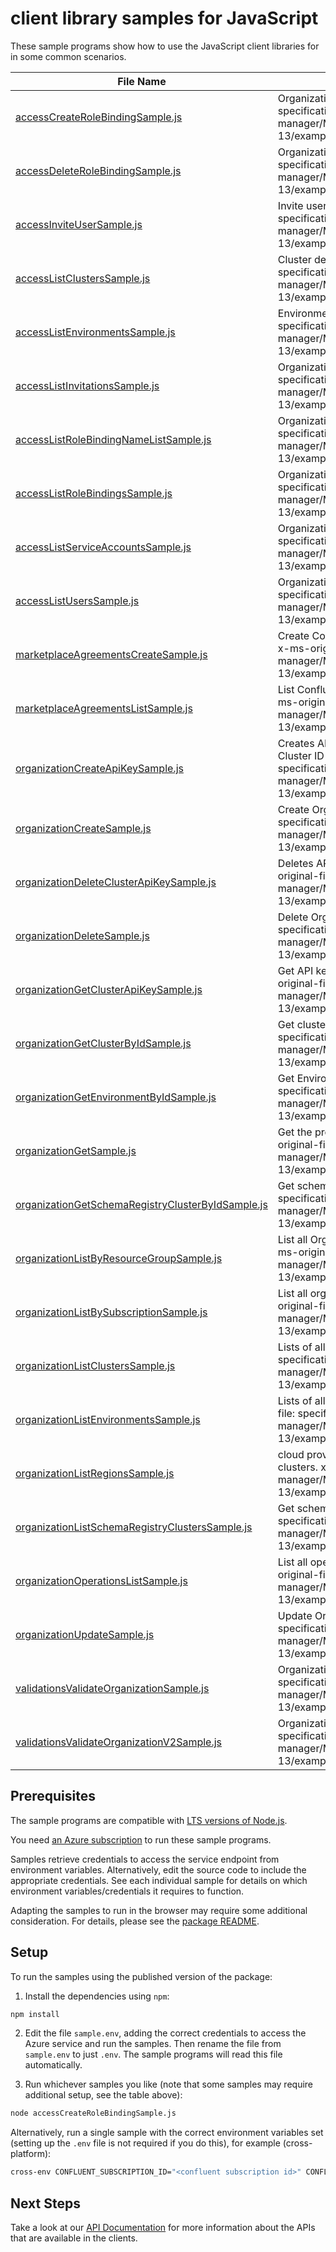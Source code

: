 # client library samples for JavaScript

These sample programs show how to use the JavaScript client libraries for in some common scenarios.

| **File Name**                                                                                       | **Description**                                                                                                                                                                                                                            |
| --------------------------------------------------------------------------------------------------- | ------------------------------------------------------------------------------------------------------------------------------------------------------------------------------------------------------------------------------------------ |
| [accessCreateRoleBindingSample.js][accesscreaterolebindingsample]                                   | Organization role bindings x-ms-original-file: specification/confluent/resource-manager/Microsoft.Confluent/stable/2024-02-13/examples/Access_CreateRoleBinding.json                                                                       |
| [accessDeleteRoleBindingSample.js][accessdeleterolebindingsample]                                   | Organization role bindings x-ms-original-file: specification/confluent/resource-manager/Microsoft.Confluent/stable/2024-02-13/examples/Access_DeleteRoleBinding.json                                                                       |
| [accessInviteUserSample.js][accessinviteusersample]                                                 | Invite user to the organization x-ms-original-file: specification/confluent/resource-manager/Microsoft.Confluent/stable/2024-02-13/examples/Access_InviteUser.json                                                                         |
| [accessListClustersSample.js][accesslistclusterssample]                                             | Cluster details x-ms-original-file: specification/confluent/resource-manager/Microsoft.Confluent/stable/2024-02-13/examples/Access_ClusterList.json                                                                                        |
| [accessListEnvironmentsSample.js][accesslistenvironmentssample]                                     | Environment list of an organization x-ms-original-file: specification/confluent/resource-manager/Microsoft.Confluent/stable/2024-02-13/examples/Access_EnvironmentList.json                                                                |
| [accessListInvitationsSample.js][accesslistinvitationssample]                                       | Organization accounts invitation details x-ms-original-file: specification/confluent/resource-manager/Microsoft.Confluent/stable/2024-02-13/examples/Access_InvitationsList.json                                                           |
| [accessListRoleBindingNameListSample.js][accesslistrolebindingnamelistsample]                       | Organization role bindings x-ms-original-file: specification/confluent/resource-manager/Microsoft.Confluent/stable/2024-02-13/examples/Access_RoleBindingNameList.json                                                                     |
| [accessListRoleBindingsSample.js][accesslistrolebindingssample]                                     | Organization role bindings x-ms-original-file: specification/confluent/resource-manager/Microsoft.Confluent/stable/2024-02-13/examples/Access_RoleBindingList.json                                                                         |
| [accessListServiceAccountsSample.js][accesslistserviceaccountssample]                               | Organization service accounts details x-ms-original-file: specification/confluent/resource-manager/Microsoft.Confluent/stable/2024-02-13/examples/Access_ServiceAccountsList.json                                                          |
| [accessListUsersSample.js][accesslistuserssample]                                                   | Organization users details x-ms-original-file: specification/confluent/resource-manager/Microsoft.Confluent/stable/2024-02-13/examples/Access_UsersList.json                                                                               |
| [marketplaceAgreementsCreateSample.js][marketplaceagreementscreatesample]                           | Create Confluent Marketplace agreement in the subscription. x-ms-original-file: specification/confluent/resource-manager/Microsoft.Confluent/stable/2024-02-13/examples/MarketplaceAgreements_Create.json                                  |
| [marketplaceAgreementsListSample.js][marketplaceagreementslistsample]                               | List Confluent marketplace agreements in the subscription. x-ms-original-file: specification/confluent/resource-manager/Microsoft.Confluent/stable/2024-02-13/examples/MarketplaceAgreements_List.json                                     |
| [organizationCreateApiKeySample.js][organizationcreateapikeysample]                                 | Creates API key for a schema registry Cluster ID or Kafka Cluster ID under a environment x-ms-original-file: specification/confluent/resource-manager/Microsoft.Confluent/stable/2024-02-13/examples/Organization_CreateClusterAPIKey.json |
| [organizationCreateSample.js][organizationcreatesample]                                             | Create Organization resource x-ms-original-file: specification/confluent/resource-manager/Microsoft.Confluent/stable/2024-02-13/examples/Organization_Create.json                                                                          |
| [organizationDeleteClusterApiKeySample.js][organizationdeleteclusterapikeysample]                   | Deletes API key of a kafka or schema registry cluster x-ms-original-file: specification/confluent/resource-manager/Microsoft.Confluent/stable/2024-02-13/examples/Organization_DeleteClusterAPIKey.json                                    |
| [organizationDeleteSample.js][organizationdeletesample]                                             | Delete Organization resource x-ms-original-file: specification/confluent/resource-manager/Microsoft.Confluent/stable/2024-02-13/examples/Organization_Delete.json                                                                          |
| [organizationGetClusterApiKeySample.js][organizationgetclusterapikeysample]                         | Get API key details of a kafka or schema registry cluster x-ms-original-file: specification/confluent/resource-manager/Microsoft.Confluent/stable/2024-02-13/examples/Organization_GetClusterAPIKey.json                                   |
| [organizationGetClusterByIdSample.js][organizationgetclusterbyidsample]                             | Get cluster by Id x-ms-original-file: specification/confluent/resource-manager/Microsoft.Confluent/stable/2024-02-13/examples/Organization_GetClusterById.json                                                                             |
| [organizationGetEnvironmentByIdSample.js][organizationgetenvironmentbyidsample]                     | Get Environment details by environment Id x-ms-original-file: specification/confluent/resource-manager/Microsoft.Confluent/stable/2024-02-13/examples/Organization_GetEnvironmentById.json                                                 |
| [organizationGetSample.js][organizationgetsample]                                                   | Get the properties of a specific Organization resource. x-ms-original-file: specification/confluent/resource-manager/Microsoft.Confluent/stable/2024-02-13/examples/Organization_Get.json                                                  |
| [organizationGetSchemaRegistryClusterByIdSample.js][organizationgetschemaregistryclusterbyidsample] | Get schema registry cluster by Id x-ms-original-file: specification/confluent/resource-manager/Microsoft.Confluent/stable/2024-02-13/examples/Organization_GetSchemaRegistryClusterById.json                                               |
| [organizationListByResourceGroupSample.js][organizationlistbyresourcegroupsample]                   | List all Organizations under the specified resource group. x-ms-original-file: specification/confluent/resource-manager/Microsoft.Confluent/stable/2024-02-13/examples/Organization_ListByResourceGroup.json                               |
| [organizationListBySubscriptionSample.js][organizationlistbysubscriptionsample]                     | List all organizations under the specified subscription. x-ms-original-file: specification/confluent/resource-manager/Microsoft.Confluent/stable/2024-02-13/examples/Organization_ListBySubscription.json                                  |
| [organizationListClustersSample.js][organizationlistclusterssample]                                 | Lists of all the clusters in a environment x-ms-original-file: specification/confluent/resource-manager/Microsoft.Confluent/stable/2024-02-13/examples/Organization_ClusterList.json                                                       |
| [organizationListEnvironmentsSample.js][organizationlistenvironmentssample]                         | Lists of all the environments in a organization x-ms-original-file: specification/confluent/resource-manager/Microsoft.Confluent/stable/2024-02-13/examples/Organization_EnvironmentList.json                                              |
| [organizationListRegionsSample.js][organizationlistregionssample]                                   | cloud provider regions available for creating Schema Registry clusters. x-ms-original-file: specification/confluent/resource-manager/Microsoft.Confluent/stable/2024-02-13/examples/Organization_ListRegions.json                          |
| [organizationListSchemaRegistryClustersSample.js][organizationlistschemaregistryclusterssample]     | Get schema registry clusters x-ms-original-file: specification/confluent/resource-manager/Microsoft.Confluent/stable/2024-02-13/examples/Organization_ListSchemaRegistryClusters.json                                                      |
| [organizationOperationsListSample.js][organizationoperationslistsample]                             | List all operations provided by Microsoft.Confluent. x-ms-original-file: specification/confluent/resource-manager/Microsoft.Confluent/stable/2024-02-13/examples/OrganizationOperations_List.json                                          |
| [organizationUpdateSample.js][organizationupdatesample]                                             | Update Organization resource x-ms-original-file: specification/confluent/resource-manager/Microsoft.Confluent/stable/2024-02-13/examples/Organization_Update.json                                                                          |
| [validationsValidateOrganizationSample.js][validationsvalidateorganizationsample]                   | Organization Validate proxy resource x-ms-original-file: specification/confluent/resource-manager/Microsoft.Confluent/stable/2024-02-13/examples/Validations_ValidateOrganizations.json                                                    |
| [validationsValidateOrganizationV2Sample.js][validationsvalidateorganizationv2sample]               | Organization Validate proxy resource x-ms-original-file: specification/confluent/resource-manager/Microsoft.Confluent/stable/2024-02-13/examples/Validations_ValidateOrganizationsV2.json                                                  |

## Prerequisites

The sample programs are compatible with [LTS versions of Node.js](https://github.com/nodejs/release#release-schedule).

You need [an Azure subscription][freesub] to run these sample programs.

Samples retrieve credentials to access the service endpoint from environment variables. Alternatively, edit the source code to include the appropriate credentials. See each individual sample for details on which environment variables/credentials it requires to function.

Adapting the samples to run in the browser may require some additional consideration. For details, please see the [package README][package].

## Setup

To run the samples using the published version of the package:

1. Install the dependencies using `npm`:

```bash
npm install
```

2. Edit the file `sample.env`, adding the correct credentials to access the Azure service and run the samples. Then rename the file from `sample.env` to just `.env`. The sample programs will read this file automatically.

3. Run whichever samples you like (note that some samples may require additional setup, see the table above):

```bash
node accessCreateRoleBindingSample.js
```

Alternatively, run a single sample with the correct environment variables set (setting up the `.env` file is not required if you do this), for example (cross-platform):

```bash
cross-env CONFLUENT_SUBSCRIPTION_ID="<confluent subscription id>" CONFLUENT_RESOURCE_GROUP="<confluent resource group>" node accessCreateRoleBindingSample.js
```

## Next Steps

Take a look at our [API Documentation][apiref] for more information about the APIs that are available in the clients.

[accesscreaterolebindingsample]: https://github.com/Azure/azure-sdk-for-js/blob/main/sdk/confluent/arm-confluent/samples/v3/javascript/accessCreateRoleBindingSample.js
[accessdeleterolebindingsample]: https://github.com/Azure/azure-sdk-for-js/blob/main/sdk/confluent/arm-confluent/samples/v3/javascript/accessDeleteRoleBindingSample.js
[accessinviteusersample]: https://github.com/Azure/azure-sdk-for-js/blob/main/sdk/confluent/arm-confluent/samples/v3/javascript/accessInviteUserSample.js
[accesslistclusterssample]: https://github.com/Azure/azure-sdk-for-js/blob/main/sdk/confluent/arm-confluent/samples/v3/javascript/accessListClustersSample.js
[accesslistenvironmentssample]: https://github.com/Azure/azure-sdk-for-js/blob/main/sdk/confluent/arm-confluent/samples/v3/javascript/accessListEnvironmentsSample.js
[accesslistinvitationssample]: https://github.com/Azure/azure-sdk-for-js/blob/main/sdk/confluent/arm-confluent/samples/v3/javascript/accessListInvitationsSample.js
[accesslistrolebindingnamelistsample]: https://github.com/Azure/azure-sdk-for-js/blob/main/sdk/confluent/arm-confluent/samples/v3/javascript/accessListRoleBindingNameListSample.js
[accesslistrolebindingssample]: https://github.com/Azure/azure-sdk-for-js/blob/main/sdk/confluent/arm-confluent/samples/v3/javascript/accessListRoleBindingsSample.js
[accesslistserviceaccountssample]: https://github.com/Azure/azure-sdk-for-js/blob/main/sdk/confluent/arm-confluent/samples/v3/javascript/accessListServiceAccountsSample.js
[accesslistuserssample]: https://github.com/Azure/azure-sdk-for-js/blob/main/sdk/confluent/arm-confluent/samples/v3/javascript/accessListUsersSample.js
[marketplaceagreementscreatesample]: https://github.com/Azure/azure-sdk-for-js/blob/main/sdk/confluent/arm-confluent/samples/v3/javascript/marketplaceAgreementsCreateSample.js
[marketplaceagreementslistsample]: https://github.com/Azure/azure-sdk-for-js/blob/main/sdk/confluent/arm-confluent/samples/v3/javascript/marketplaceAgreementsListSample.js
[organizationcreateapikeysample]: https://github.com/Azure/azure-sdk-for-js/blob/main/sdk/confluent/arm-confluent/samples/v3/javascript/organizationCreateApiKeySample.js
[organizationcreatesample]: https://github.com/Azure/azure-sdk-for-js/blob/main/sdk/confluent/arm-confluent/samples/v3/javascript/organizationCreateSample.js
[organizationdeleteclusterapikeysample]: https://github.com/Azure/azure-sdk-for-js/blob/main/sdk/confluent/arm-confluent/samples/v3/javascript/organizationDeleteClusterApiKeySample.js
[organizationdeletesample]: https://github.com/Azure/azure-sdk-for-js/blob/main/sdk/confluent/arm-confluent/samples/v3/javascript/organizationDeleteSample.js
[organizationgetclusterapikeysample]: https://github.com/Azure/azure-sdk-for-js/blob/main/sdk/confluent/arm-confluent/samples/v3/javascript/organizationGetClusterApiKeySample.js
[organizationgetclusterbyidsample]: https://github.com/Azure/azure-sdk-for-js/blob/main/sdk/confluent/arm-confluent/samples/v3/javascript/organizationGetClusterByIdSample.js
[organizationgetenvironmentbyidsample]: https://github.com/Azure/azure-sdk-for-js/blob/main/sdk/confluent/arm-confluent/samples/v3/javascript/organizationGetEnvironmentByIdSample.js
[organizationgetsample]: https://github.com/Azure/azure-sdk-for-js/blob/main/sdk/confluent/arm-confluent/samples/v3/javascript/organizationGetSample.js
[organizationgetschemaregistryclusterbyidsample]: https://github.com/Azure/azure-sdk-for-js/blob/main/sdk/confluent/arm-confluent/samples/v3/javascript/organizationGetSchemaRegistryClusterByIdSample.js
[organizationlistbyresourcegroupsample]: https://github.com/Azure/azure-sdk-for-js/blob/main/sdk/confluent/arm-confluent/samples/v3/javascript/organizationListByResourceGroupSample.js
[organizationlistbysubscriptionsample]: https://github.com/Azure/azure-sdk-for-js/blob/main/sdk/confluent/arm-confluent/samples/v3/javascript/organizationListBySubscriptionSample.js
[organizationlistclusterssample]: https://github.com/Azure/azure-sdk-for-js/blob/main/sdk/confluent/arm-confluent/samples/v3/javascript/organizationListClustersSample.js
[organizationlistenvironmentssample]: https://github.com/Azure/azure-sdk-for-js/blob/main/sdk/confluent/arm-confluent/samples/v3/javascript/organizationListEnvironmentsSample.js
[organizationlistregionssample]: https://github.com/Azure/azure-sdk-for-js/blob/main/sdk/confluent/arm-confluent/samples/v3/javascript/organizationListRegionsSample.js
[organizationlistschemaregistryclusterssample]: https://github.com/Azure/azure-sdk-for-js/blob/main/sdk/confluent/arm-confluent/samples/v3/javascript/organizationListSchemaRegistryClustersSample.js
[organizationoperationslistsample]: https://github.com/Azure/azure-sdk-for-js/blob/main/sdk/confluent/arm-confluent/samples/v3/javascript/organizationOperationsListSample.js
[organizationupdatesample]: https://github.com/Azure/azure-sdk-for-js/blob/main/sdk/confluent/arm-confluent/samples/v3/javascript/organizationUpdateSample.js
[validationsvalidateorganizationsample]: https://github.com/Azure/azure-sdk-for-js/blob/main/sdk/confluent/arm-confluent/samples/v3/javascript/validationsValidateOrganizationSample.js
[validationsvalidateorganizationv2sample]: https://github.com/Azure/azure-sdk-for-js/blob/main/sdk/confluent/arm-confluent/samples/v3/javascript/validationsValidateOrganizationV2Sample.js
[apiref]: https://learn.microsoft.com/javascript/api/@azure/arm-confluent?view=azure-node-preview
[freesub]: https://azure.microsoft.com/free/
[package]: https://github.com/Azure/azure-sdk-for-js/tree/main/sdk/confluent/arm-confluent/README.md
